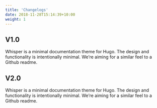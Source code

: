 ```yaml
---
title: 'Changelogs'
date: 2018-11-28T15:14:39+10:00
weight: 1
---
```


## V1.0

Whisper is a minimal documentation theme for Hugo. The design and functionality is intentionally minimal. We’re aiming for a similar feel to a Github readme.

## V2.0

Whisper is a minimal documentation theme for Hugo. The design and functionality is intentionally minimal. We’re aiming for a similar feel to a Github readme.
